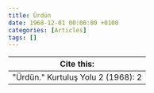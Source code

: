 ```yaml
---
title: Ürdün
date: 1968-12-01 00:00:00 +0100
categories: [Articles]
tags: []
---
```




| Cite this:   |
|--------|
| "Ürdün." Kurtuluş Yolu 2 (1968): 2 

